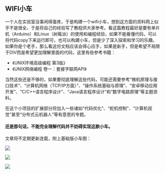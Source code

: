 ## WIFI小车 ##

一个人在实验室没事闲得蛋疼，于是构建一个wifi小车，想到这方面的资料网上似乎不是很全，于是将自己的经验写了教程供大家参考。看这篇教程最好是要有单片机（Arduino）和Linux（树莓派）的使用和编程经验，如果不能看懂代码，可以将代码copy下来运行即可，也可以构建小车，但是少了深入探索和学习的乐趣。如果你是个老手，那么看这份文档应该会得心应手，如果是新手，但是希望不局限于DIV而是希望更加理解里面的代码，这里有些参考书籍：

- 《UNIX环境高级编程 第3版》
- 《UNIX网络编程 卷一：套接字联网API》

当然这些还是不够的，如果要彻底理解这些代码，可能还需要参考“微机原理与接口技术”、“计算机网络（TCP/IP方面）”、“操作系统基础与原理”、“安卓移动应用开发”、“C/C++语言程序设计”、“Java语言程序设计”和“数字电路原理”等主题资料。

在这个小项目的扩展部分将加入一些诸如“代码优化”、“舵机控制”、“计算机视觉”甚至“分布式云机器人”等有意思的专题。

#### 还是那句话，不能完全理解代码并不妨碍实现这款小车。 ####

文章将不定期更新连载，附上基础版小车图：

![](https://i.imgur.com/1ZtXQie.jpg)

![](https://i.imgur.com/cRMKiiZ.jpg)

![](https://i.imgur.com/iX95MKy.jpg)